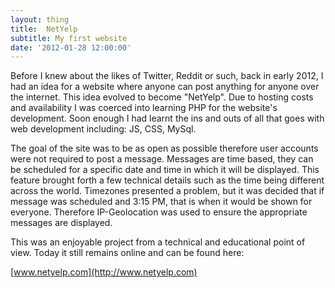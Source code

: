 ```yaml
---
layout: thing
title:  NetYelp
subtitle: My first website
date: '2012-01-28 12:00:00'
---
```


Before I knew about the likes of Twitter, Reddit or such, back in early 2012, I had an idea for
a website where anyone can post anything for anyone over the internet. This idea evolved to become
"NetYelp". Due to hosting costs and availability I was coerced into learning PHP for the website's development.
Soon enough I had learnt the ins and outs of all that goes with web development including: JS, CSS, MySql.

The goal of the site was to be as open as possible therefore user accounts were not required to post a message.
Messages are time based, they can be scheduled for a specific date and time in which it will be displayed.
This feature brought forth a few technical details such as the time being different across the world. Timezones
presented a problem, but it was decided that if message was scheduled and 3:15 PM, that is when it would be
shown for everyone. Therefore IP-Geolocation was used to ensure the appropriate messages are displayed.

This was an enjoyable project from a technical and educational point of view. Today it still remains
online and can be found here:

[www.netyelp.com](http://www.netyelp.com)